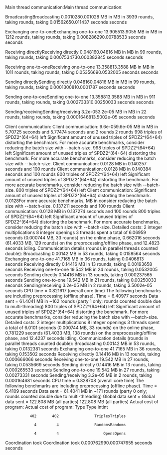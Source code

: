 Main thread communication:Main thread communication:

BroadcastingBroadcasting  0.0010280.001028 MB in  MB in 3939 rounds, taking  rounds, taking 0.01562650.011437 seconds seconds

Exchanging one-to-oneExchanging one-to-one  13.905513.9055 MB in  MB in 1212 rounds, taking  rounds, taking 0.008286290.00788533 seconds seconds

Receiving directlyReceiving directly  0.048160.04816 MB in  MB in 99 rounds, taking  rounds, taking 0.0007534730.000382845 seconds seconds

Receiving one-to-oneReceiving one-to-one  13.358813.3588 MB in  MB in 1011 rounds, taking  rounds, taking 0.05356690.0532005 seconds seconds

Sending directlySending directly  0.048160.04816 MB in  MB in 99 rounds, taking  rounds, taking 0.0001300810.0001787 seconds seconds

Sending one-to-oneSending one-to-one  13.358813.3588 MB in  MB in 911 rounds, taking  rounds, taking 0.002733310.00250033 seconds seconds

Sending/receivingSending/receiving  3.2e-053.2e-05 MB in  MB in 22 rounds, taking  rounds, taking 0.0001646813.5002e-05 seconds seconds

Client communication: Client communication: 9.6e-059.6e-05 MB in  MB in 5.70725 seconds and 5.77474 seconds and 2 rounds 2
 rounds 
        998 triples of SPDZ2^(64+64) left
Significant amount of unused triples of SPDZ2^(64+64) distorting the benchmark. For more accurate benchmarks, consider reducing the batch size with --batch-size.
        998 triples of SPDZ2^(64+64) left
Significant amount of unused triples of SPDZ2^(64+64) distorting the benchmark. For more accurate benchmarks, consider reducing the batch size with --batch-size.
Client communication: 0.0128 MB in 0.140257 seconds and 100 rounds 
Client communication: 0.0128 MB in 0.140384 seconds and 100 rounds 
        800 triples of SPDZ2^(64+64) left
Significant amount of unused triples of SPDZ2^(64+64) distorting the benchmark. For more accurate benchmarks, consider reducing the batch size with --batch-size.
        800 triples of SPDZ2^(64+64) left
Client communication: Significant amount of unused triples of SPDZ2^(64+64) distorting the benchmark. 0.0128For more accurate benchmarks,  MB in consider reducing the batch size with --batch-size.
0.137211 seconds and 100 rounds 
Client communication: 0.0128 MB in 0.137274 seconds and 100 rounds 
        800 triples of SPDZ2^(64+64) left
Significant amount of unused triples of SPDZ2^(64+64) distorting the benchmark. For more accurate benchmarks, consider reducing the batch size with --batch-size.
Detailed costs:
             2 integer multiplications
             8 integer openings
3 threads spent a total of 6.06959 seconds (0.000744 MB, 33 rounds) on the online phase, 0.662016 seconds (61.4033 MB, 129 rounds) on the preprocessing/offline phase, and 12.4823 seconds idling.
Communication details (rounds in parallel threads counted double):
Broadcasting 0.00142 MB in 53 rounds, taking 0.0158564 seconds
Exchanging one-to-one 41.7165 MB in 36 rounds, taking 0.0406813 seconds
Receiving directly 0.14416 MB in 13 rounds, taking 0.00193658 seconds
Receiving one-to-one 19.542 MB in 24 rounds, taking 0.0532005 seconds
Sending directly 0.14416 MB in 13 rounds, taking 0.000237565 seconds
Sending one-to-one 19.542 MB in 21 rounds, taking 0.00250033 seconds
Sending/receiving 3.2e-05 MB in 2 rounds, taking 3.5002e-05 seconds
CPU time = 0.821617 (overall core time)
The following benchmarks are including preprocessing (offline phase).
Time = 6.40977 seconds 
Data sent = 61.4041 MB in ~162 rounds (party 1 only; rounds counted double due to multi-threading)
        800 triples of SPDZ2^(64+64) left
Significant amount of unused triples of SPDZ2^(64+64) distorting the benchmark. For more accurate benchmarks, consider reducing the batch size with --batch-size.
Detailed costs:
             2 integer multiplications
             8 integer openings
3 threads spent a total of 6.0101 seconds (0.000744 MB, 33 rounds) on the online phase, 0.781229 seconds (61.4033 MB, 138 rounds) on the preprocessing/offline phase, and 12.4237 seconds idling.
Communication details (rounds in parallel threads counted double):
Broadcasting 0.00142 MB in 53 rounds, taking 0.0132381 seconds
Exchanging one-to-one 41.7165 MB in 36 rounds, taking 0.153502 seconds
Receiving directly 0.14416 MB in 13 rounds, taking 0.000666066 seconds
Receiving one-to-one 19.542 MB in 27 rounds, taking 0.0535669 seconds
Sending directly 0.14416 MB in 13 rounds, taking 0.000265533 seconds
Sending one-to-one 19.542 MB in 27 rounds, taking 0.00273331 seconds
Sending/receiving 3.2e-05 MB in 2 rounds, taking 0.000164681 seconds
CPU time = 0.828708 (overall core time)
The following benchmarks are including preprocessing (offline phase).
Time = 6.4109 seconds 
Data sent = 61.4041 MB in ~171 rounds (party 0 only; rounds counted double due to multi-threading)
Global data sent = Global data sent = 122.808 MB (all parties)
122.808 MB (all parties)
Actual cost of program:
Actual cost of program:
  Type   Type intint

               402       402                TriplesTriples

                 4         4                RandomsRandoms

                 4         4                    OpensOpens

Coordination took Coordination took 0.000762990.000747655 seconds seconds